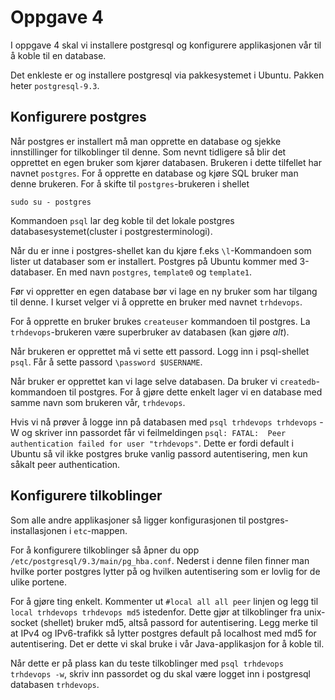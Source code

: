 # Oppgave 4

I oppgave 4 skal vi installere postgresql og konfigurere applikasjonen vår til å koble til en database.

Det enkleste er og installere postgresql via pakkesystemet i Ubuntu. Pakken heter `postgresql-9.3`.

## Konfigurere postgres

Når postgres er installert må man opprette en database og sjekke innstillinger for tilkoblinger til denne. Som nevnt tidligere så blir det opprettet en egen bruker som kjører databasen. Brukeren i dette tilfellet har navnet `postgres`. For å opprette en database og kjøre SQL bruker man denne brukeren. For å skifte til `postgres`-brukeren i shellet

`sudo su - postgres`

Kommandoen `psql` lar deg koble til det lokale postgres databasesystemet(cluster i postgresterminologi).

Når du er inne i postgres-shellet kan du kjøre f.eks `\l`-Kommandoen som lister ut databaser som er installert. Postgres på Ubuntu kommer med 3-databaser. En med navn `postgres`, `template0` og `template1`.

Før vi oppretter en egen database bør vi lage en ny bruker som har tilgang til denne. I kurset velger vi å opprette en bruker med navnet `trhdevops`.

For å opprette en bruker brukes `createuser` kommandoen til postgres. La `trhdevops`-brukeren være superbruker av databasen (kan gjøre _alt_).

Når brukeren er opprettet må vi sette ett passord. Logg inn i psql-shellet `psql`.
Får å sette passord `\password $USERNAME`.

Når bruker er opprettet kan vi lage selve databasen. Da bruker vi `createdb`-kommandoen til postgres. For å gjøre dette enkelt lager vi en database med samme navn som brukeren vår, `trhdevops`.

Hvis vi nå prøver å logge inn på databasen med `psql trhdevops trhdevops` -W og skriver inn passordet får vi feilmeldingen `psql: FATAL:  Peer authentication failed for user "trhdevops"`. Dette er fordi default i Ubuntu så vil ikke postgres bruke vanlig passord autentisering, men kun såkalt peer authentication.

## Konfigurere tilkoblinger
Som alle andre applikasjoner så ligger konfigurasjonen til postgres-installasjonen i `etc`-mappen.

For å konfigurere tilkoblinger så åpner du opp `/etc/postgresql/9.3/main/pg_hba.conf`. Nederst i denne filen finner man hvilke porter postgres lytter på og hvilken autentisering som er lovlig for de ulike portene.

For å gjøre ting enkelt. Kommenter ut `#local all all peer` linjen og legg til `local trhdevops trhdevops md5` istedenfor. Dette gjør at tilkoblinger fra unix-socket (shellet) bruker md5, altså passord for autentisering. Legg merke til at IPv4 og IPv6-trafikk så lytter postgres default på localhost med md5 for autentisering. Det er dette vi skal bruke i vår Java-applikasjon for å koble til.

Når dette er på plass kan du teste tilkoblinger med `psql trhdevops trhdevops -w`, skriv inn passordet og du skal være logget inn i postgresql databasen `trhdevops`.

